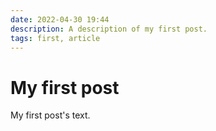 ```yaml
---
date: 2022-04-30 19:44
description: A description of my first post.
tags: first, article
---
```

# My first post

My first post's text.